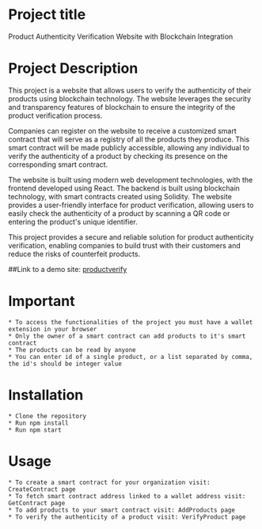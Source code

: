 # Project title
Product Authenticity Verification Website with Blockchain Integration

# Project Description
This project is a website that allows users to verify the authenticity of their products using blockchain technology. The website leverages the security and transparency features of blockchain to ensure the integrity of the product verification process.

Companies can register on the website to receive a customized smart contract that will serve as a registry of all the products they produce. This smart contract will be made publicly accessible, allowing any individual to verify the authenticity of a product by checking its presence on the corresponding smart contract.

The website is built using modern web development technologies, with the frontend developed using React. The backend is built using blockchain technology, with smart contracts created using Solidity. The website provides a user-friendly interface for product verification, allowing users to easily check the authenticity of a product by scanning a QR code or entering the product's unique identifier.

This project provides a secure and reliable solution for product authenticity verification, enabling companies to build trust with their customers and reduce the risks of counterfeit products.

##Link to a demo site:
[productverify](https://productverify.netlify.app/)

# Important
    * To access the functionalities of the project you must have a wallet extension in your browser
    * Only the owner of a smart contract can add products to it's smart contract
    * The products can be read by anyone
    * You can enter id of a single product, or a list separated by comma, the id's should be integer value

# Installation
    * Clone the repository
    * Run npm install
    * Run npm start
    
# Usage
    * To create a smart contract for your organization visit: CreateContract page
    * To fetch smart contract address linked to a wallet address visit: GetContract page
    * To add products to your smart contract visit: AddProducts page
    * To verify the authenticity of a product visit: VerifyProduct page
